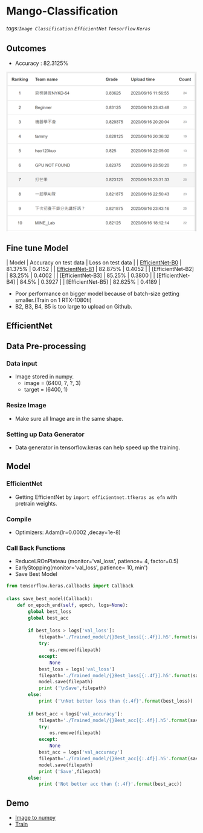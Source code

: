 # Mango-Classification
###### tags:`Image Classification` `EfficientNet` `Tensorflow` `Keras`

## Outcomes

* Accuracy : 82.3125%

<img src=https://github.com/wewanadi/Mango-Classification/blob/master/.Image/scoreboard.png width="700">

## Fine tune Model


| Model | Accuracy on test data | Loss on test data |
| [EfficientNet-B0](https://github.com/wewanadi/Mango-Classification/blob/master/Trained_Model/Mango_EfficientNetB0.h5) | 81.375% | 0.4152 | 
| [EfficientNet-B1](https://github.com/wewanadi/Mango-Classification/blob/master/Trained_Model/Mango_EfficientNetB1.h5) | 82.875% | 0.4052 | 
| [EfficientNet-B2] | 83.25% | 0.4002 | 
| [EfficientNet-B3] | 85.25% | 0.3800 | 
| [EfficientNet-B4] | 84.5% | 0.3927 | 
| [EfficientNet-B5] | 82.625% | 0.4189 | 

* Poor performance on bigger model because of batch-size getting smaller.(Train on 1 RTX-1080ti)
* B2, B3, B4, B5 is too large to upload on Github.

## EfficientNet

## Data Pre-processing
### Data input
* Image stored in numpy.
  * image = (6400, ?, ?, 3) 
  * target = (6400, 1)

### Resize Image
* Make sure all Image are in the same shape.

### Setting up Data Generator
* Data generator in tensorflow.keras can help speed up the training.

## Model
### EfficientNet
* Getting EfficientNet by ```import efficientnet.tfkeras as efn``` with pretrain weights.

### Compile
* Optimizers: Adam(lr=0.0002 ,decay=1e-8)

### Call Back Functions
* ReduceLROnPlateau (monitor='val_loss', patience= 4, factor=0.5)
* EarlyStopping(monitor='val_loss', patience= 10, min')
* Save Best Model
```python
from tensorflow.keras.callbacks import Callback

class save_best_model(Callback):
    def on_epoch_end(self, epoch, logs=None):
        global best_loss
        global best_acc
        
        if best_loss > logs['val_loss']:  
            filepath='./Trained_model/{}Best_loss[{:.4f}].h5'.format(saving_name, best_loss)
            try:
                os.remove(filepath)
            except:
                None
            best_loss = logs['val_loss']
            filepath='./Trained_model/{}Best_loss[{:.4f}].h5'.format(saving_name, best_loss)
            model.save(filepath)
            print ('\nSave',filepath)
        else:
            print ('\nNot better loss than {:.4f}'.format(best_loss))
            
        if best_acc < logs['val_accuracy']:
            filepath='./Trained_model/{}Best_acc[{:.4f}].h5'.format(saving_name, best_acc*100)
            try:
                os.remove(filepath)
            except:
                None
            best_acc = logs['val_accuracy']
            filepath='./Trained_model/{}Best_acc[{:.4f}].h5'.format(saving_name, best_acc*100)
            model.save(filepath)
            print ('Save',filepath)
        else:
            print ('Not better acc than {:.4f}'.format(best_acc))
```
## Demo
* [Image to numpy](https://github.com/wewanadi/Mango-Classification/blob/master/Image2Numpy.ipynb)
* [Train](https://github.com/wewanadi/Mango-Classification/blob/master/Train.ipynb)
